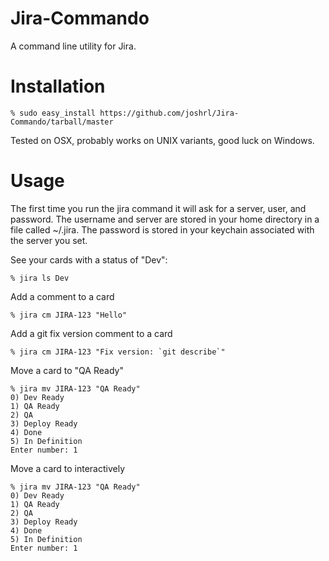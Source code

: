 Jira-Commando
=============

A command line utility for Jira.

Installation
=============

```shell
% sudo easy_install https://github.com/joshrl/Jira-Commando/tarball/master
```

Tested on OSX, probably works on UNIX variants, good luck on Windows.

Usage
=============

The first time you run the jira command it will ask for a server, user, and password. The username and server are stored in your home directory in a file called ~/.jira. The password is stored in your keychain associated with the server you set. 

See your cards with a status of "Dev":

```shell
% jira ls Dev
```

Add a comment to a card

```shell
% jira cm JIRA-123 "Hello"
```

Add a git fix version comment to a card

```shell
% jira cm JIRA-123 "Fix version: `git describe`"
```

Move a card to "QA Ready"

```shell
% jira mv JIRA-123 "QA Ready"
0) Dev Ready
1) QA Ready
2) QA
3) Deploy Ready
4) Done
5) In Definition
Enter number: 1
```

Move a card to interactively

```shell
% jira mv JIRA-123 "QA Ready"
0) Dev Ready
1) QA Ready
2) QA
3) Deploy Ready
4) Done
5) In Definition
Enter number: 1
```

